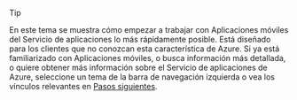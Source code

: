 
> [!TIP]
> En este tema se muestra cómo empezar a trabajar con Aplicaciones móviles del Servicio de aplicaciones lo más rápidamente posible. Está diseñado para los clientes que no conozcan esta característica de Azure. Si ya está familiarizado con Aplicaciones móviles, o busca información más detallada, o quiere obtener más información sobre el Servicio de aplicaciones de Azure, seleccione un tema de la barra de navegación izquierda o vea los vínculos relevantes en [Pasos siguientes](#next-steps).
> 
> 

<!---HONumber=Oct15_HO3-->